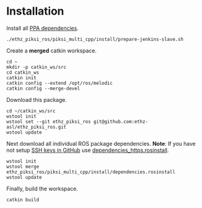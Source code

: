# Installation
Install all [PPA dependencies](install/prepare-jenkins-slave.sh).
```
./ethz_piksi_ros/piksi_multi_cpp/install/prepare-jenkins-slave.sh
```

Create a **merged** catkin workspace.
```
cd ~
mkdir -p catkin_ws/src
cd catkin_ws
catkin init
catkin config --extend /opt/ros/melodic
catkin config --merge-devel
```

Download this package.
```
cd ~/catkin_ws/src
wstool init
wstool set --git ethz_piksi_ros git@github.com:ethz-asl/ethz_piksi_ros.git
wstool update
```

Next download all individual ROS package dependencies.
**Note**: If you have not setup [SSH keys in GitHub](https://help.github.com/en/enterprise/2.16/user/articles/generating-a-new-ssh-key-and-adding-it-to-the-ssh-agent) use [dependencies_https.rosinstall](install/dependencies_https.rosinstall).
```
wstool init
wstool merge ethz_piksi_ros/piksi_multi_cpp/install/dependencies.rosinstall
wstool update
```

Finally, build the workspace.
```
catkin build
```
